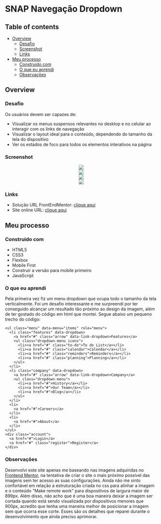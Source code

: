 # SNAP Navegação Dropdown

## Table of contents

- [Overview](#overview)
  - [Desafio](#desafio)
  - [Screenshot](#screenshot)
  - [Links](#links)
- [Meu processo](#meu-processo)
  - [Construido com](#construido-com)
  - [O que eu aprendi](#o-que-eu-aprendi)
  - [Observações](#observações)

## Overview

### Desafio

Os usuários devem ser capazes de:

- Visualizar os menus suspensos relevantes no desktop e no celular ao interagir com os links de navegação
- Visualizar o layout ideal para o conteúdo, dependendo do tamanho da tela do dispositivo
- Ver os estados de foco para todos os elementos interativos na página

### Screenshot

<div align="center">
  <img src="https://user-images.githubusercontent.com/92189897/184259061-8675c792-6fd5-4d8e-818a-013e1536e7c8.png" />
</div>
<div align="center">
  <img src="https://user-images.githubusercontent.com/92189897/184259065-b04cf26b-4ab7-4230-a290-5faaa06e3cb2.png" />
</div>
<div align="center">
  <img src="https://user-images.githubusercontent.com/92189897/184259066-d2510936-a154-45e9-a5be-abeba8550a0f.png" />
</div>
<div align="center">
  <img src="https://user-images.githubusercontent.com/92189897/184259069-761db332-8c9b-4dad-adaa-5620ec210054.png" />
</div>

### Links

- Solução URL FrontEndMentor: [clique aqui](https://www.frontendmentor.io/profile/PedroHenriqueSampaioNovaes)
- Site online URL: [clique aqui](https://pedrohenriquesampaionovaes.github.io/snap-nav-dropdown/)

## Meu processo

### Construido com

- HTML5
- CSS3
- Flexbox
- Mobile First
- Construir a versão para mobile primeiro
- JavaScript

### O que eu aprendi

Pela primeira vez fiz um menu dropdown que ocupa todo o tamanho da tela verticalmente. Foi um desafio interessante e me surpreendi por ter conseguido alcançar um resultado tão próximo ao design da imagem, além de ter gostado do código em html que montei. Segue abaixo um pequeno trecho do código:

```
<ul class="menu" data-menu="items" role="menu">
  <li class="features" data-dropdown>
    <a href="#" class="arrow" data-link-dropdown>Features</a>
    <ul class="dropdown-menu icons">
      <li><a href="#" class="to-do">To do List</a></li>
      <li><a href="#" class="calendar">Calendar</a></li>
      <li><a href="#" class="reminders">Reminders</a></li>
      <li><a href="#" class="planning">Planning</a></li>
    </ul>
  </li>
  <li class="company" data-dropdown>
    <a href="#" class="arrow" data-link-dropdown>Company</a>
    <ul class="dropdown-menu">
      <li><a href="#">History</a></li>
      <li><a href="#">Our Team</a></li>
      <li><a href="#">Blog</a></li>
    </ul>
  </li>
  <li>
    <a href="#">Careers</a>
  </li>
  <li>
    <a href="#">About</a>
  </li>
</ul>
<div class="account">
  <a href="#">Login</a>
  <a href="#" class="register">Register</a>
</div>
```

### Observações

Desenvolvi este site apenas me baseando nas imagens adquiridas no [Frontend Mentor](https://www.frontendmentor.io/challenges), na tentativa de criar o site o mais próximo possível das imagens sem ter acesso as suas configurações.
Ainda não me sinto confortável em relação a estruturação criada no css para alinhar a imagem e o conteúdo "Make remote work" para dispositivos de largura maior de 899px. Além disso, não acho que é uma boa maneira deixar a imagem ser cortada quando está sendo visualizada por dispositivos menores que 900px, acredito que tenha uma maneira melhor de posicionar a imagem sem que ocorra esse corte. 
Esses são os detalhes que reparei durante o desenvolvimento que ainda preciso aprimorar.

